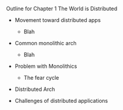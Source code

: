 Outline for Chapter 1
The World is Distributed

 - Movement toward distributed apps
   - Blah

 - Common monolithic arch
    - Blah

 - Problem with Monolithics
    - The fear cycle

 - Distributed Arch

 - Challenges of distributed applications

 

